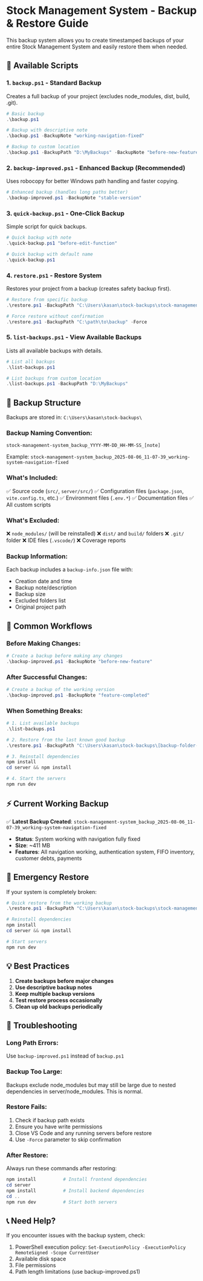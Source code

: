 # Stock Management System - Backup & Restore Guide

This backup system allows you to create timestamped backups of your entire Stock Management System and easily restore them when needed.

## 🔧 Available Scripts

### 1. `backup.ps1` - Standard Backup
Creates a full backup of your project (excludes node_modules, dist, build, .git).

```powershell
# Basic backup
.\backup.ps1

# Backup with descriptive note
.\backup.ps1 -BackupNote "working-navigation-fixed"

# Backup to custom location
.\backup.ps1 -BackupPath "D:\MyBackups" -BackupNote "before-new-feature"
```

### 2. `backup-improved.ps1` - Enhanced Backup (Recommended)
Uses robocopy for better Windows path handling and faster copying.

```powershell
# Enhanced backup (handles long paths better)
.\backup-improved.ps1 -BackupNote "stable-version"
```

### 3. `quick-backup.ps1` - One-Click Backup
Simple script for quick backups.

```powershell
# Quick backup with note
.\quick-backup.ps1 "before-edit-function"

# Quick backup with default name
.\quick-backup.ps1
```

### 4. `restore.ps1` - Restore System
Restores your project from a backup (creates safety backup first).

```powershell
# Restore from specific backup
.\restore.ps1 -BackupPath "C:\Users\kasan\stock-backups\stock-management-system_backup_2025-08-06_11-07-39_working-system-navigation-fixed"

# Force restore without confirmation
.\restore.ps1 -BackupPath "C:\path\to\backup" -Force
```

### 5. `list-backups.ps1` - View Available Backups
Lists all available backups with details.

```powershell
# List all backups
.\list-backups.ps1

# List backups from custom location
.\list-backups.ps1 -BackupPath "D:\MyBackups"
```

## 📂 Backup Structure

Backups are stored in: `C:\Users\kasan\stock-backups\`

### Backup Naming Convention:
```
stock-management-system_backup_YYYY-MM-DD_HH-MM-SS_[note]
```

Example: `stock-management-system_backup_2025-08-06_11-07-39_working-system-navigation-fixed`

### What's Included:
✅ Source code (`src/`, `server/src/`)
✅ Configuration files (`package.json`, `vite.config.ts`, etc.)
✅ Environment files (`.env.*`)
✅ Documentation files
✅ All custom scripts

### What's Excluded:
❌ `node_modules/` (will be reinstalled)
❌ `dist/` and `build/` folders
❌ `.git/` folder
❌ IDE files (`.vscode/`)
❌ Coverage reports

### Backup Information:
Each backup includes a `backup-info.json` file with:
- Creation date and time
- Backup note/description
- Backup size
- Excluded folders list
- Original project path

## 🔄 Common Workflows

### Before Making Changes:
```powershell
# Create a backup before making any changes
.\backup-improved.ps1 -BackupNote "before-new-feature"
```

### After Successful Changes:
```powershell
# Create a backup of the working version
.\backup-improved.ps1 -BackupNote "feature-completed"
```

### When Something Breaks:
```powershell
# 1. List available backups
.\list-backups.ps1

# 2. Restore from the last known good backup
.\restore.ps1 -BackupPath "C:\Users\kasan\stock-backups\[backup-folder-name]"

# 3. Reinstall dependencies
npm install
cd server && npm install

# 4. Start the servers
npm run dev
```

## ⚡ Current Working Backup

✅ **Latest Backup Created**: `stock-management-system_backup_2025-08-06_11-07-39_working-system-navigation-fixed`
- **Status**: System working with navigation fully fixed
- **Size**: ~411 MB
- **Features**: All navigation working, authentication system, FIFO inventory, customer debts, payments

## 🚨 Emergency Restore

If your system is completely broken:

```powershell
# Quick restore from the working backup
.\restore.ps1 -BackupPath "C:\Users\kasan\stock-backups\stock-management-system_backup_2025-08-06_11-07-39_working-system-navigation-fixed" -Force

# Reinstall dependencies
npm install
cd server && npm install

# Start servers
npm run dev
```

## 💡 Best Practices

1. **Create backups before major changes**
2. **Use descriptive backup notes**
3. **Keep multiple backup versions**
4. **Test restore process occasionally**
5. **Clean up old backups periodically**

## 🔧 Troubleshooting

### Long Path Errors:
Use `backup-improved.ps1` instead of `backup.ps1`

### Backup Too Large:
Backups exclude node_modules but may still be large due to nested dependencies in server/node_modules. This is normal.

### Restore Fails:
1. Check if backup path exists
2. Ensure you have write permissions
3. Close VS Code and any running servers before restore
4. Use `-Force` parameter to skip confirmation

### After Restore:
Always run these commands after restoring:
```powershell
npm install          # Install frontend dependencies
cd server
npm install          # Install backend dependencies
cd ..
npm run dev          # Start both servers
```

## 📞 Need Help?

If you encounter issues with the backup system, check:
1. PowerShell execution policy: `Set-ExecutionPolicy -ExecutionPolicy RemoteSigned -Scope CurrentUser`
2. Available disk space
3. File permissions
4. Path length limitations (use backup-improved.ps1)
